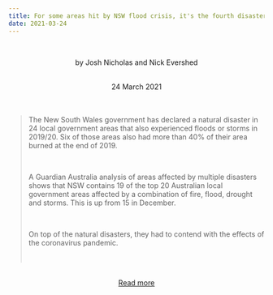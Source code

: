 ```yaml
---
title: For some areas hit by NSW flood crisis, it's the fourth disaster in a year
date: 2021-03-24
---
```


<br><center>by Josh Nicholas and Nick Evershed</center><br>

<center>24 March 2021</center><br><br>

<blockquote><p>The New South Wales government has declared a natural disaster in 24 local government areas that also experienced floods or storms in 2019/20. Six of those areas also had more than 40% of their area burned at the end of 2019.</p><br>

<p>A Guardian Australia analysis of areas affected by multiple disasters shows that NSW contains 19 of the top 20 Australian local government areas affected by a combination of fire, flood, drought and storms. This is up from 15 in December.</p><br>

<p>On top of the natural disasters, they had to contend with the effects of the coronavirus pandemic.</p><br>

</blockquote><br>

<center><a href="https://www.theguardian.com/news/datablog/2021/mar/24/for-some-areas-hit-by-nsw-flood-crisis-its-the-fourth-disaster-in-a-year">Read more</a></center>